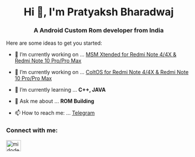 <h1 align="center">Hi 👋, I'm Pratyaksh Bharadwaj</h1>

<h3 align="center">A Android Custom Rom developer from India</h3>

Here are some ideas to get you started:

- 🔭 I’m currently working on ... [MSM Xtended for Redmi Note 4/4X & Redmi Note 10 Pro/Pro Max](https://msmxtended.org)

- 🔭 I’m currently working on ... [ColtOS for Redmi Note 4/4X & Redmi Note 10 Pro/Pro Max](https://github.com/Colt-Enigma)

- 🌱 I’m currently learning ... **C++, JAVA**

- 💬 Ask me about ... **ROM Building**

- 📫 How to reach me: ... [Telegram](https://t.me/pbharadwaj_95)

<h3 align="left">Connect with me:</h3>
<p align="left">
<a href="https://twitter.com/midodevrn4" target="blank"><img align="center" src="https://cdn.jsdelivr.net/npm/simple-icons@3.0.1/icons/twitter.svg" alt="midodevrn4" height="30" width="40" /></a>
</p>
